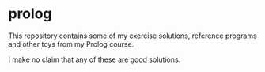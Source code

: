 prolog
======

This repository contains some of my exercise solutions, reference programs and other toys from my Prolog course.

I make no claim that any of these are good solutions.
